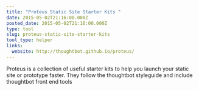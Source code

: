 ```yaml
---
title: "Proteus Static Site Starter Kits "
date: 2015-05-02T21:16:00.000Z
posted_date: 2015-05-02T21:16:00.000Z
type: tool
slug: proteus-static-site-starter-kits
tool_type: helper
links:
  website: http://thoughtbot.github.io/proteus/
---
```

Proteus is a collection of useful starter kits to help you launch your static site or prototype faster. They follow the thoughtbot styleguide and include thoughtbot front end tools




